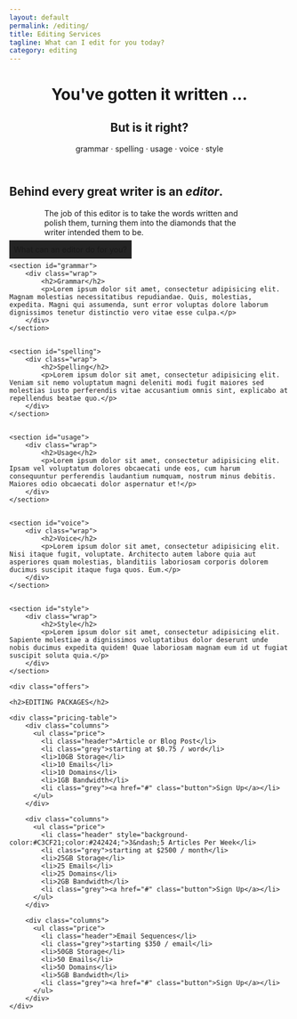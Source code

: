 ```yaml
---
layout: default
permalink: /editing/
title: Editing Services
tagline: What can I edit for you today?
category: editing
---
```


<header class="page-header">
	<div class="wrap">
		<h1>You've gotten it written &hellip;</h1>
		<h2>But is it right?</h2>
		<p><span>grammar &middot; spelling &middot; usage &middot; voice &middot; style</span></p>
	</div>
</header>


<main class="page-main">
	<div class="wrap">
		<h2>Behind every great writer is an <em>editor</em>.</h2>
		<p style="width:600px;max-width:75%;margin:0 auto;">The job of this editor is to take the words written and polish them, turning them into the diamonds that the writer intended them to be.</p>
		<p class="bold uppercase acolor"><span style="background-color:#242424;padding:0.5rem;margin:0 auto;">What can an editor do for you?</span></p>
	</div> <!-- end div.wrap -->

	<section id="grammar">
		<div class="wrap">
			<h2>Grammar</h2>
			<p>Lorem ipsum dolor sit amet, consectetur adipisicing elit. Magnam molestias necessitatibus repudiandae. Quis, molestias, expedita. Magni qui assumenda, sunt error voluptas dolore laborum dignissimos tenetur distinctio vero vitae esse culpa.</p>
		</div>
	</section>


	<section id="spelling">
		<div class="wrap">
			<h2>Spelling</h2>
			<p>Lorem ipsum dolor sit amet, consectetur adipisicing elit. Veniam sit nemo voluptatum magni deleniti modi fugit maiores sed molestias iusto perferendis vitae accusantium omnis sint, explicabo at repellendus beatae quo.</p>
		</div>
	</section>


	<section id="usage">
		<div class="wrap">
			<h2>Usage</h2>
			<p>Lorem ipsum dolor sit amet, consectetur adipisicing elit. Ipsam vel voluptatum dolores obcaecati unde eos, cum harum consequuntur perferendis laudantium numquam, nostrum minus debitis. Maiores odio obcaecati dolor aspernatur et!</p>
		</div>
	</section>


	<section id="voice">
		<div class="wrap">
			<h2>Voice</h2>
			<p>Lorem ipsum dolor sit amet, consectetur adipisicing elit. Nisi itaque fugit, voluptate. Architecto autem labore quia aut asperiores quam molestias, blanditiis laboriosam corporis dolorem ducimus suscipit itaque fuga quos. Eum.</p>
		</div>
	</section>


	<section id="style">
		<div class="wrap">
			<h2>Style</h2>
			<p>Lorem ipsum dolor sit amet, consectetur adipisicing elit. Sapiente molestiae a dignissimos voluptatibus dolor deserunt unde nobis ducimus expedita quidem! Quae laboriosam magnam eum id ut fugiat suscipit soluta quia.</p>
		</div>
	</section>

	<div class="offers">

	<h2>EDITING PACKAGES</h2>

	<div class="pricing-table">
		<div class="columns">
		  <ul class="price">
		    <li class="header">Article or Blog Post</li>
		    <li class="grey">starting at $0.75 / word</li>
		    <li>10GB Storage</li>
		    <li>10 Emails</li>
		    <li>10 Domains</li>
		    <li>1GB Bandwidth</li>
		    <li class="grey"><a href="#" class="button">Sign Up</a></li>
		  </ul>
		</div>

		<div class="columns">
		  <ul class="price">
		    <li class="header" style="background-color:#C3CF21;color:#242424;">3&ndash;5 Articles Per Week</li>
		    <li class="grey">starting at $2500 / month</li>
		    <li>25GB Storage</li>
		    <li>25 Emails</li>
		    <li>25 Domains</li>
		    <li>2GB Bandwidth</li>
		    <li class="grey"><a href="#" class="button">Sign Up</a></li>
		  </ul>
		</div>

		<div class="columns">
		  <ul class="price">
		    <li class="header">Email Sequences</li>
		    <li class="grey">starting $350 / email</li>
		    <li>50GB Storage</li>
		    <li>50 Emails</li>
		    <li>50 Domains</li>
		    <li>5GB Bandwidth</li>
		    <li class="grey"><a href="#" class="button">Sign Up</a></li>
		  </ul>
		</div>
	</div>

</div> <!-- end div.offers -->
</main>


<footer class="page-footer">
	
</footer>